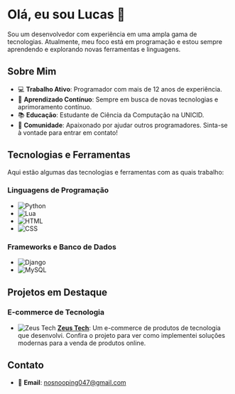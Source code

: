 # Olá, eu sou Lucas 👋

Sou um desenvolvedor com experiência em uma ampla gama de tecnologias. Atualmente, meu foco está em programação e estou sempre aprendendo e explorando novas ferramentas e linguagens.

## Sobre Mim

- 💻 **Trabalho Ativo**: Programador com mais de 12 anos de experiência.
- 🌱 **Aprendizado Contínuo**: Sempre em busca de novas tecnologias e aprimoramento contínuo.
- 📚 **Educação**: Estudante de Ciência da Computação na UNICID.
- 💬 **Comunidade**: Apaixonado por ajudar outros programadores. Sinta-se à vontade para entrar em contato!

## Tecnologias e Ferramentas

Aqui estão algumas das tecnologias e ferramentas com as quais trabalho:

### Linguagens de Programação
- ![Python](https://img.shields.io/badge/-Python-3776AB?logo=python&logoColor=white)
- ![Lua](https://img.shields.io/badge/-Lua-2c2d72?logo=lua&logoColor=white)
- ![HTML](https://img.shields.io/badge/-HTML-E34F26?logo=html5&logoColor=white)
- ![CSS](https://img.shields.io/badge/-CSS-1572B6?logo=css3&logoColor=white)

### Frameworks e Banco de Dados
- ![Django](https://img.shields.io/badge/-Django-092E20?logo=django&logoColor=white)
- ![MySQL](https://img.shields.io/badge/-MySQL-4479A1?logo=mysql&logoColor=white)

## Projetos em Destaque

### E-commerce de Tecnologia
- ![Zeus Tech](https://www.zeustechtech.com/static/images/zeus.ico) **[Zeus Tech](https://www.zeustechtech.com/ProdutosApp/produtos/)**: Um e-commerce de produtos de tecnologia que desenvolvi. Confira o projeto para ver como implementei soluções modernas para a venda de produtos online.


## Contato

- 📧 **Email**: [nosnooping047@gmail.com](mailto:nosnooping047@gmail.com)


